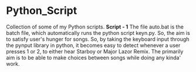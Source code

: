 # Python_Script
Collection of some of my Python scripts.
**Script - 1**
The file auto.bat is the batch file, which automatically runs the  python script keyn.py. So, the aim is to satisfy user's hunger for songs. So, by taking the keyboard input through the pynput library in python, it becomes easy to detect whenever a user presses 1 or 2, to either hear Starboy or Major Lazor Remix. The primarily aim is to be able to make choices between songs while doing any kinda' work.
